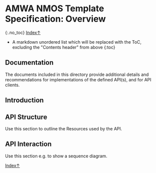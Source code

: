 # AMWA NMOS Template Specification: Overview
{:.no_toc}
[ Index↑ ](..)


* A markdown unordered list which will be replaced with the ToC, excluding the "Contents header" from above
{:toc}



## Documentation

The documents included in this directory provide additional details and recommendations for implementations of the defined API(s), and for API clients.

## Introduction

## API Structure

Use this section to outline the Resources used by the API.

## API Interaction

Use this section e.g. to show a sequence diagram.


[ Index↑ ](..)

